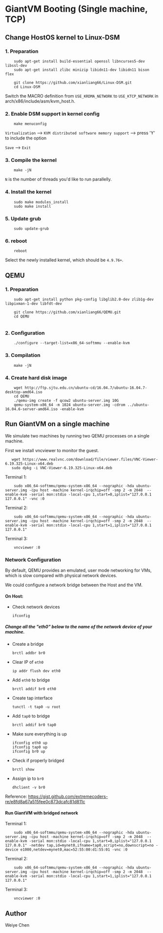 # GiantVM Booting (Single machine, TCP)
## Change HostOS kernel to Linux-DSM
### 1. Preparation

```shell
    sudo apt-get install build-essential openssl libncurses5-dev libssl-dev 
    sudo apt-get install zlibc minizip libidn11-dev libidn11 bison flex
    
    git clone https://github.com/xianliang66/Linux-DSM.git
    cd Linux-DSM

```
Switch the MACRO definition from `USE_KRDMA_NETWORK` to `USE_KTCP_NETWORK` in arch/x86/include/asm/kvm_host.h.
### 2. Enable DSM support in kernel config
```shell
    make menuconfig
```

`Virtualization` --> `KVM distributed software memory support` --> press 'Y' to include the option

`Save` -->  `Exit`

### 3. Compile the kernel
```shell
    make -jN
```
`N` is the number of threads you'd like to run parallelly.

### 4. Install the kernel
```shell
    sudo make modules_install
    sudo make install
```

### 5. Update grub
```shell
    sudo update-grub
```

### 6. reboot
```shell
    reboot
```
Select the newly installed kernel, which should be `4.9.76+`.

## QEMU
### 1. Preparation

```shell
    sudo apt-get install python pkg-config libglib2.0-dev zlib1g-dev libpixman-1-dev libfdt-dev
    
    git clone https://github.com/xianliang66/QEMU.git
    cd QEMU
    
```

### 2. Configuration
```shell
    ./configure --target-list=x86_64-softmmu --enable-kvm
```

### 3. Compilation
```shell
    make -jN
```

### 4. Create hard disk image
```shell
    wget http://ftp.sjtu.edu.cn/ubuntu-cd/16.04.7/ubuntu-16.04.7-desktop-amd64.iso
    cd QEMU
    ./qemu-img create -f qcow2 ubuntu-server.img 10G
    qemu-system-x86_64 -m 1024 ubuntu-server.img -cdrom ../ubuntu-16.04.6-server-amd64.iso -enable-kvm
```

## Run GiantVM on a single machine
We simulate two machines by running two QEMU processes on a single machine.

First we install vncviewer to monitor the guest.
```shell
   wget https://www.realvnc.com/download/file/viewer.files/VNC-Viewer-6.19.325-Linux-x64.deb
   sudo dpkg -i VNC-Viewer-6.19.325-Linux-x64.deb
```

Terminal 1:
```shell
    sudo x86_64-softmmu/qemu-system-x86_64 --nographic -hda ubuntu-server.img -cpu host -machine kernel-irqchip=off -smp 2 -m 2048  --enable-kvm -serial mon:stdio -local-cpu 1,start=0,iplist="127.0.0.1 127.0.0.1" -vnc :0
```
Terminal 2:
```shell
    sudo x86_64-softmmu/qemu-system-x86_64 --nographic -hda ubuntu-server.img -cpu host -machine kernel-irqchip=off -smp 2 -m 2048  --enable-kvm -serial mon:stdio -local-cpu 1,start=1,iplist="127.0.0.1 127.0.0.1"
```
Terminal 3:
```shell
    vncviewer :0
```

### Network Configuration
By default, QEMU provides an emulated, user mode networking for VMs, which is slow compared with physical network devices.


We could configure a network bridge between the Host and the VM.

#### On Host:

- Check network devices
    ```
    ifconfig
    ```
##### Change all the "eth0" below to the name of the network device of your machine.

- Create a bridge
    ```
	brctl addbr br0
	```
    
- Clear IP of `eth0`
    ```
    ip addr flush dev eth0
    ```

- Add `eth0` to bridge
	```
    brctl addif br0 eth0
    ```
    
- Create tap interface
	```
    tunctl -t tap0 -u root
    ```

- Add `tap0` to bridge
	```
    brctl addif br0 tap0
    ```
    
- Make sure everything is up
	```
    ifconfig eth0 up
    ifconfig tap0 up
    ifconfig br0 up
    ```

- Check if properly bridged
	```
    brctl show
    ```

- Assign ip to `br0`
	```
	dhclient -v br0
    ```

Reference: https://gist.github.com/extremecoders-re/e8fd8a67a515fee0c873dcafc81d811c

#### Run GiantVM with bridged network
Terminal 1:
```shell
    sudo x86_64-softmmu/qemu-system-x86_64 --nographic -hda ubuntu-server.img -cpu host -machine kernel-irqchip=off -smp 2 -m 2048  --enable-kvm -serial mon:stdio -local-cpu 1,start=0,iplist="127.0.0.1 127.0.0.1" -netdev tap,id=mynet0,ifname=tap0,script=no,downscript=no -device e1000,netdev=mynet0,mac=52:55:00:d1:55:01 -vnc :0
```
Terminal 2:
```shell
    sudo x86_64-softmmu/qemu-system-x86_64 --nographic -hda ubuntu-server.img -cpu host -machine kernel-irqchip=off -smp 2 -m 2048  --enable-kvm -serial mon:stdio -local-cpu 1,start=1,iplist="127.0.0.1 127.0.0.1"
```
Terminal 3:
```shell
    vncviewer :0
```

## Author
Weiye Chen
